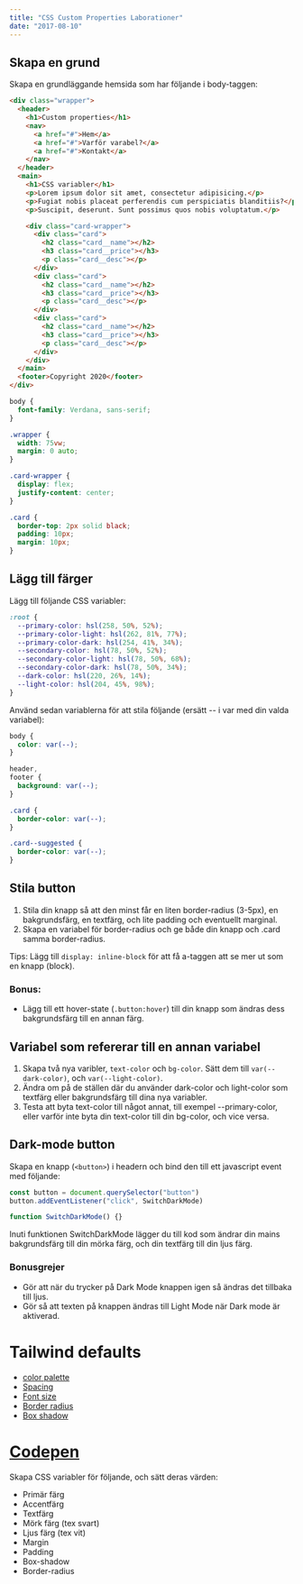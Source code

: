 ```yaml
---
title: "CSS Custom Properties Laborationer"
date: "2017-08-10"
---
```


<!--

Really want a semi-small project where they create a mini-site and uses the following techniques:

- CSS custom variables
- BEM
- Color system

Project: Create sales cards
Have that as a mini-project?

Lesson 1: Intro to CSS custom variables + some laborations
Lesson 2: Laborations
Lesson 3: Intro to BEM + custom variables



-->

## Skapa en grund

Skapa en grundläggande hemsida som har följande i body-taggen:

```html
<div class="wrapper">
  <header>
    <h1>Custom properties</h1>
    <nav>
      <a href="#">Hem</a>
      <a href="#">Varför varabel?</a>
      <a href="#">Kontakt</a>
    </nav>
  </header>
  <main>
    <h1>CSS variabler</h1>
    <p>Lorem ipsum dolor sit amet, consectetur adipisicing.</p>
    <p>Fugiat nobis placeat perferendis cum perspiciatis blanditiis?</p>
    <p>Suscipit, deserunt. Sunt possimus quos nobis voluptatum.</p>

    <div class="card-wrapper">
      <div class="card">
        <h2 class="card__name"></h2>
        <h3 class="card__price"></h3>
        <p class="card__desc"></p>
      </div>
      <div class="card">
        <h2 class="card__name"></h2>
        <h3 class="card__price"></h3>
        <p class="card__desc"></p>
      </div>
      <div class="card">
        <h2 class="card__name"></h2>
        <h3 class="card__price"></h3>
        <p class="card__desc"></p>
      </div>
    </div>
  </main>
  <footer>Copyright 2020</footer>
</div>
```

```css
body {
  font-family: Verdana, sans-serif;
}

.wrapper {
  width: 75vw;
  margin: 0 auto;
}

.card-wrapper {
  display: flex;
  justify-content: center;
}

.card {
  border-top: 2px solid black;
  padding: 10px;
  margin: 10px;
}
```

## Lägg till färger

Lägg till följande CSS variabler:

```css
:root {
  --primary-color: hsl(258, 50%, 52%);
  --primary-color-light: hsl(262, 81%, 77%);
  --primary-color-dark: hsl(254, 41%, 34%);
  --secondary-color: hsl(78, 50%, 52%);
  --secondary-color-light: hsl(78, 50%, 68%);
  --secondary-color-dark: hsl(78, 50%, 34%);
  --dark-color: hsl(220, 26%, 14%);
  --light-color: hsl(204, 45%, 98%);
}
```

Använd sedan variablerna för att stila följande (ersätt -- i var med din valda variabel):

```css
body {
  color: var(--);
}

header,
footer {
  background: var(--);
}

.card {
  border-color: var(--);
}

.card--suggested {
  border-color: var(--);
}
```

## Stila button

1. Stila din knapp så att den minst får en liten border-radius (3-5px), en bakgrundsfärg, en textfärg, och lite padding och eventuellt marginal.
2. Skapa en variabel för border-radius och ge både din knapp och .card samma border-radius.

Tips: Lägg till `display: inline-block` för att få a-taggen att se mer ut som en knapp (block).

### Bonus:

- Lägg till ett hover-state (`.button:hover`) till din knapp som ändras dess bakgrundsfärg till en annan färg.

## Variabel som refererar till en annan variabel

1. Skapa två nya varibler, `text-color` och `bg-color`. Sätt dem till `var(--dark-color)`, och `var(--light-color)`.
2. Ändra om på de ställen där du använder dark-color och light-color som textfärg eller bakgrundsfärg till dina nya variabler.
3. Testa att byta text-color till något annat, till exempel --primary-color, eller varför inte byta din text-color till din bg-color, och vice versa.

## Dark-mode button

Skapa en knapp (`<button>`) i headern och bind den till ett javascript event med följande:

```javascript
const button = document.querySelector("button")
button.addEventListener("click", SwitchDarkMode)

function SwitchDarkMode() {}
```

Inuti funktionen SwitchDarkMode lägger du till kod som ändrar din mains bakgrundsfärg till din mörka färg, och din textfärg till din ljus färg.

### Bonusgrejer

- Gör att när du trycker på Dark Mode knappen igen så ändras det tillbaka till ljus.
- Gör så att texten på knappen ändras till Light Mode när Dark mode är aktiverad.

# Tailwind defaults

- [color palette](https://tailwindcss.com/docs/customizing-colors/#default-color-palette)
- [Spacing](https://tailwindcss.com/docs/customizing-spacing/#default-spacing-scale)
- [Font size](https://tailwindcss.com/docs/font-size/)
- [Border radius](https://tailwindcss.com/docs/border-radius/)
- [Box shadow](https://tailwindcss.com/docs/box-shadow/)

# [Codepen](https://codepen.io/GuteFelix/pen/xxGrqgB)

Skapa CSS variabler för följande, och sätt deras värden:

- Primär färg
- Accentfärg
- Textfärg
- Mörk färg (tex svart)
- Ljus färg (tex vit)
- Margin
- Padding
- Box-shadow
- Border-radius
